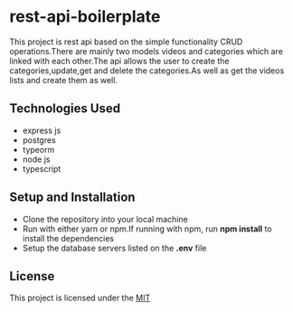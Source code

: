 # rest-api-boilerplate
This project is rest api based on the simple functionality CRUD operations.There are mainly two models videos and categories which are linked with each other.The api allows the user to create the categories,update,get and delete the categories.As well as get the videos lists and create them as well.

## Technologies Used
- express js
- postgres
- typeorm
- node js
- typescript

## Setup and Installation
- Clone the repository into your local machine
- Run with either yarn or npm.If running with npm, run **npm install** to install the dependencies
- Setup the database servers listed on the **.env** file

## License
This project is licensed under the [MIT](https://choosealicense.com/licenses/mit/)
